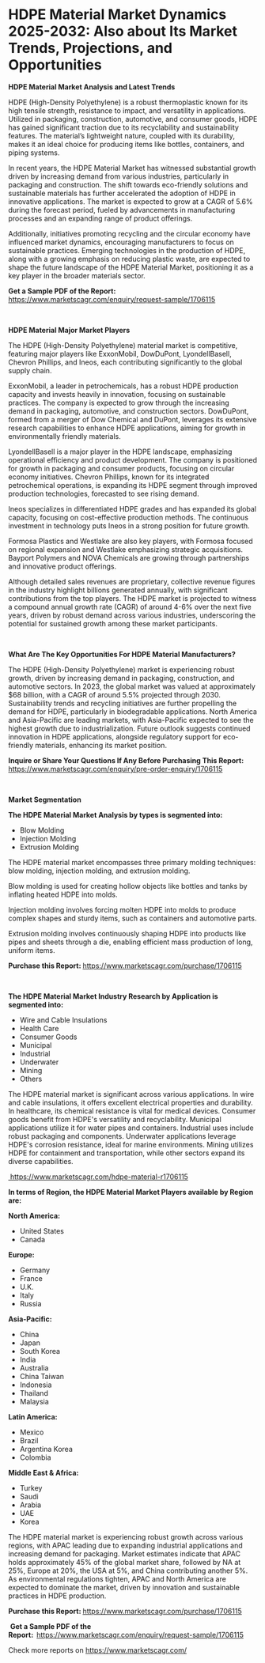 <p><h1>HDPE Material Market Dynamics 2025-2032: Also about Its Market Trends, Projections, and Opportunities</h1></p><p><strong>HDPE Material Market Analysis and Latest Trends</strong></p>
<p><p>HDPE (High-Density Polyethylene) is a robust thermoplastic known for its high tensile strength, resistance to impact, and versatility in applications. Utilized in packaging, construction, automotive, and consumer goods, HDPE has gained significant traction due to its recyclability and sustainability features. The material’s lightweight nature, coupled with its durability, makes it an ideal choice for producing items like bottles, containers, and piping systems.</p><p>In recent years, the HDPE Material Market has witnessed substantial growth driven by increasing demand from various industries, particularly in packaging and construction. The shift towards eco-friendly solutions and sustainable materials has further accelerated the adoption of HDPE in innovative applications. The market is expected to grow at a CAGR of 5.6% during the forecast period, fueled by advancements in manufacturing processes and an expanding range of product offerings.</p><p>Additionally, initiatives promoting recycling and the circular economy have influenced market dynamics, encouraging manufacturers to focus on sustainable practices. Emerging technologies in the production of HDPE, along with a growing emphasis on reducing plastic waste, are expected to shape the future landscape of the HDPE Material Market, positioning it as a key player in the broader materials sector.</p></p>
<p><strong>Get a Sample PDF of the Report:&nbsp;</strong> <a href="https://www.marketscagr.com/enquiry/request-sample/1706115?utm_campaign=1902&utm_medium=2&utm_source=Github&utm_content=ia&utm_term=30012025&utm_id=hdpe-material">https://www.marketscagr.com/enquiry/request-sample/1706115</a></p>
<p>&nbsp;</p>
<p><strong>HDPE Material Major Market Players</strong></p>
<p><p>The HDPE (High-Density Polyethylene) material market is competitive, featuring major players like ExxonMobil, DowDuPont, LyondellBasell, Chevron Phillips, and Ineos, each contributing significantly to the global supply chain. </p><p>ExxonMobil, a leader in petrochemicals, has a robust HDPE production capacity and invests heavily in innovation, focusing on sustainable practices. The company is expected to grow through the increasing demand in packaging, automotive, and construction sectors. DowDuPont, formed from a merger of Dow Chemical and DuPont, leverages its extensive research capabilities to enhance HDPE applications, aiming for growth in environmentally friendly materials. </p><p>LyondellBasell is a major player in the HDPE landscape, emphasizing operational efficiency and product development. The company is positioned for growth in packaging and consumer products, focusing on circular economy initiatives. Chevron Phillips, known for its integrated petrochemical operations, is expanding its HDPE segment through improved production technologies, forecasted to see rising demand.</p><p>Ineos specializes in differentiated HDPE grades and has expanded its global capacity, focusing on cost-effective production methods. The continuous investment in technology puts Ineos in a strong position for future growth.</p><p>Formosa Plastics and Westlake are also key players, with Formosa focused on regional expansion and Westlake emphasizing strategic acquisitions. Bayport Polymers and NOVA Chemicals are growing through partnerships and innovative product offerings.</p><p>Although detailed sales revenues are proprietary, collective revenue figures in the industry highlight billions generated annually, with significant contributions from the top players. The HDPE market is projected to witness a compound annual growth rate (CAGR) of around 4-6% over the next five years, driven by robust demand across various industries, underscoring the potential for sustained growth among these market participants.</p></p>
<p>&nbsp;</p>
<p><strong>What Are The Key Opportunities For HDPE Material Manufacturers?</strong></p>
<p><p>The HDPE (High-Density Polyethylene) market is experiencing robust growth, driven by increasing demand in packaging, construction, and automotive sectors. In 2023, the global market was valued at approximately $68 billion, with a CAGR of around 5.5% projected through 2030. Sustainability trends and recycling initiatives are further propelling the demand for HDPE, particularly in biodegradable applications. North America and Asia-Pacific are leading markets, with Asia-Pacific expected to see the highest growth due to industrialization. Future outlook suggests continued innovation in HDPE applications, alongside regulatory support for eco-friendly materials, enhancing its market position.</p></p>
<p><strong>Inquire or Share Your Questions If Any Before Purchasing This Report:</strong> <a href="https://www.marketscagr.com/enquiry/pre-order-enquiry/1706115?utm_campaign=1902&utm_medium=2&utm_source=Github&utm_content=ia&utm_term=30012025&utm_id=hdpe-material">https://www.marketscagr.com/enquiry/pre-order-enquiry/1706115</a></p>
<p>&nbsp;</p>
<p><strong>Market Segmentation</strong></p>
<p><strong>The HDPE Material Market Analysis by types is segmented into:</strong></p>
<p><ul><li>Blow Molding</li><li>Injection Molding</li><li>Extrusion Molding</li></ul></p>
<p><p>The HDPE material market encompasses three primary molding techniques: blow molding, injection molding, and extrusion molding. </p><p>Blow molding is used for creating hollow objects like bottles and tanks by inflating heated HDPE into molds. </p><p>Injection molding involves forcing molten HDPE into molds to produce complex shapes and sturdy items, such as containers and automotive parts. </p><p>Extrusion molding involves continuously shaping HDPE into products like pipes and sheets through a die, enabling efficient mass production of long, uniform items.</p></p>
<p><strong>Purchase this Report:&nbsp;</strong><a href="https://www.marketscagr.com/purchase/1706115?utm_campaign=1902&utm_medium=2&utm_source=Github&utm_content=ia&utm_term=30012025&utm_id=hdpe-material">https://www.marketscagr.com/purchase/1706115</a></p>
<p>&nbsp;</p>
<p><strong>The HDPE Material Market Industry Research by Application is segmented into:</strong></p>
<p><ul><li>Wire and Cable Insulations</li><li>Health Care</li><li>Consumer Goods</li><li>Municipal</li><li>Industrial</li><li>Underwater</li><li>Mining</li><li>Others</li></ul></p>
<p><p>The HDPE material market is significant across various applications. In wire and cable insulations, it offers excellent electrical properties and durability. In healthcare, its chemical resistance is vital for medical devices. Consumer goods benefit from HDPE's versatility and recyclability. Municipal applications utilize it for water pipes and containers. Industrial uses include robust packaging and components. Underwater applications leverage HDPE's corrosion resistance, ideal for marine environments. Mining utilizes HDPE for containment and transportation, while other sectors expand its diverse capabilities.</p></p>
<p><a href="https://www.marketscagr.com/hdpe-material-r1706115?utm_campaign=1902&utm_medium=2&utm_source=Github&utm_content=ia&utm_term=30012025&utm_id=hdpe-material">&nbsp;https://www.marketscagr.com/hdpe-material-r1706115</a></p>
<p><strong>In terms of Region, the HDPE Material Market Players available by Region are:</strong></p>
<p>
    <p> <strong> North America: </strong>
        <ul>
            <li>United States</li>
            <li>Canada</li>
        </ul>
        </p> 
    <p> <strong> Europe: </strong>
        <ul>
            <li>Germany</li>
            <li>France</li>
            <li>U.K.</li>
            <li>Italy</li>
            <li>Russia</li>
        </ul>
        </p> 
    <p> <strong> Asia-Pacific: </strong>
        <ul>
            <li>China</li>
            <li>Japan</li>
            <li>South Korea</li>
            <li>India</li>
            <li>Australia</li>
            <li>China Taiwan</li>
            <li>Indonesia</li>
            <li>Thailand</li>
            <li>Malaysia</li>
        </ul>
        </p> 
    <p> <strong> Latin America: </strong>
        <ul>
            <li>Mexico</li>
            <li>Brazil</li>
            <li>Argentina Korea</li>
            <li>Colombia</li>
        </ul>
        </p> 
    <p> <strong> Middle East & Africa: </strong>
        <ul>
            <li>Turkey</li>
            <li>Saudi</li>
            <li>Arabia</li>
            <li>UAE</li>
            <li>Korea</li>
        </ul>
    </p>
    </p>
<p><p>The HDPE material market is experiencing robust growth across various regions, with APAC leading due to expanding industrial applications and increasing demand for packaging. Market estimates indicate that APAC holds approximately 45% of the global market share, followed by NA at 25%, Europe at 20%, the USA at 5%, and China contributing another 5%. As environmental regulations tighten, APAC and North America are expected to dominate the market, driven by innovation and sustainable practices in HDPE production.</p></p>
<p><strong>Purchase this Report: </strong><a href="https://www.marketscagr.com/purchase/1706115?utm_campaign=1902&utm_medium=2&utm_source=Github&utm_content=ia&utm_term=30012025&utm_id=hdpe-material">https://www.marketscagr.com/purchase/1706115</a></p>
<p>&nbsp;<strong>Get a Sample PDF of the Report:&nbsp;&nbsp;</strong><a href="https://www.marketscagr.com/enquiry/request-sample/1706115?utm_campaign=1902&utm_medium=2&utm_source=Github&utm_content=ia&utm_term=30012025&utm_id=hdpe-material">https://www.marketscagr.com/enquiry/request-sample/1706115</a></p>
<p><strong></strong></p>
<p>Check more reports on <a href="https://www.marketscagr.com/?utm_campaign=1902&utm_medium=2&utm_source=Github&utm_content=ia&utm_term=30012025&utm_id=hdpe-material">https://www.marketscagr.com/</a></p>